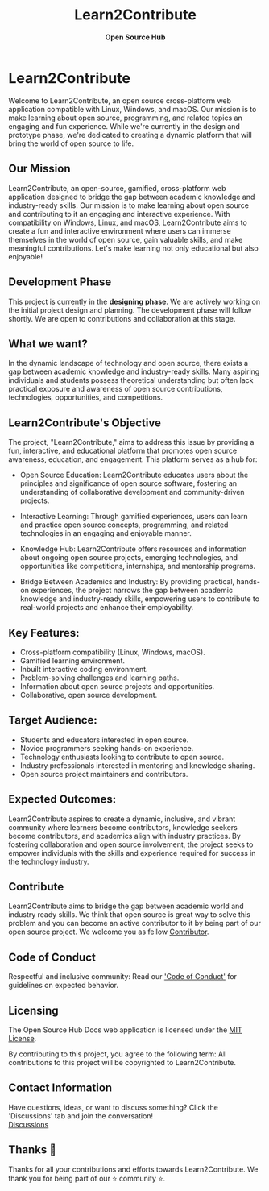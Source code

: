 <div align="center">
  <h1>Learn2Contribute</h1>
  <strong>Open Source Hub</strong><br>
</div>
<br>

# Learn2Contribute

Welcome to Learn2Contribute, an open source cross-platform web application compatible with Linux, Windows, and macOS. Our mission is to make learning about open source, programming, and related topics an engaging and fun experience. While we're currently in the design and prototype phase, we're dedicated to creating a dynamic platform that will bring the world of open source to life. 


## Our Mission

Learn2Contribute, an open-source, gamified, cross-platform web application designed to bridge the gap between academic knowledge and industry-ready skills. Our mission is to make learning about open source and contributing to it an engaging and interactive experience. With compatibility on Windows, Linux, and macOS, Learn2Contribute aims to create a fun and interactive environment where users can immerse themselves in the world of open source, gain valuable skills, and make meaningful contributions. Let's make learning not only educational but also enjoyable!

## Development Phase

This project is currently in the **designing phase**. We are actively working on the initial project design and planning. The development phase will follow shortly. We are open to contributions and collaboration at this stage.

## What we want?

In the dynamic landscape of technology and open source, there exists a gap between academic knowledge and industry-ready skills. Many aspiring individuals and students possess theoretical understanding but often lack practical exposure and awareness of open source contributions, technologies, opportunities, and competitions.

## Learn2Contribute's Objective

The project, "Learn2Contribute," aims to address this issue by providing a fun, interactive, and educational platform that promotes open source awareness, education, and engagement. This platform serves as a hub for:

- Open Source Education: Learn2Contribute educates users about the principles and significance of open source software, fostering an understanding of collaborative development and community-driven projects.

- Interactive Learning: Through gamified experiences, users can learn and practice open source concepts, programming, and related technologies in an engaging and enjoyable manner.

- Knowledge Hub: Learn2Contribute offers resources and information about ongoing open source projects, emerging technologies, and opportunities like competitions, internships, and mentorship programs.

- Bridge Between Academics and Industry: By providing practical, hands-on experiences, the project narrows the gap between academic knowledge and industry-ready skills, empowering users to contribute to real-world projects and enhance their employability.

## Key Features:

- Cross-platform compatibility (Linux, Windows, macOS).
- Gamified learning environment.
- Inbuilt interactive coding environment.
- Problem-solving challenges and learning paths.
- Information about open source projects and opportunities.
- Collaborative, open source development.

## Target Audience:

- Students and educators interested in open source.
- Novice programmers seeking hands-on experience.
- Technology enthusiasts looking to contribute to open source.
- Industry professionals interested in mentoring and knowledge sharing.
- Open source project maintainers and contributors.

## Expected Outcomes:

Learn2Contribute aspires to create a dynamic, inclusive, and vibrant community where learners become contributors, knowledge seekers become contributors, and academics align with industry practices. By fostering collaboration and open source involvement, the project seeks to empower individuals with the skills and experience required for success in the technology industry.

## Contribute
Learn2Contribute aims to bridge the gap between academic world and industry ready skills. We think that open source is great way to solve this problem and you can become an
active contributor to it by being part of our open source project. We welcome you as fellow [Contributor](contribute.md).


## Code of Conduct
Respectful and inclusive community: Read our ['Code of Conduct'](code-of-conduct.md) for guidelines on expected behavior. <br/>

## Licensing

The Open Source Hub Docs web application is licensed under the [MIT License](https://github.com/rishikeshsamant/Learn2Contribute/blob/main/LICENSE). 

By contributing to this project, you agree to the following term: All contributions to this project will be copyrighted to Learn2Contribute.

## Contact Information
Have questions, ideas, or want to discuss something? Click the 'Discussions' tab and join the conversation! <br/>
[Discussions](https://github.com/rishikeshsamant/Learn2Contribute/discussions)

## Thanks 💜
Thanks for all your contributions and efforts towards Learn2Contribute. We thank you for being part of our ⭐ community ⭐.

